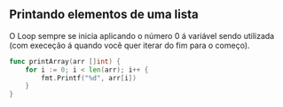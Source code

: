## Printando elementos de uma lista

O Loop sempre se inicia aplicando o número 0 á variável sendo utilizada (com execeção á quando você quer iterar do fim para o começo).

```Go
func printArray(arr []int) {
    for i := 0; i < len(arr); i++ {
        fmt.Printf("%d", arr[i])
    }
}
```